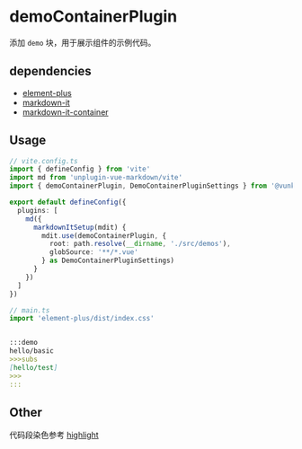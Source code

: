 # demoContainerPlugin

添加 `demo` 块，用于展示组件的示例代码。

## dependencies

+ [element-plus](http://npmjs.com/package/element-plus)
+ [markdown-it](http://npmjs.com/package/markdown-it)
+ [markdown-it-container](http://npmjs.com/package/markdown-it-container)


## Usage

```ts
// vite.config.ts
import { defineConfig } from 'vite'
import md from 'unplugin-vue-markdown/vite'
import { demoContainerPlugin, DemoContainerPluginSettings } from '@vunk/shared/markdown/plugins'

export default defineConfig({
  plugins: [
    md({
      markdownItSetup(mdit) {
        mdit.use(demoContainerPlugin, {
          root: path.resolve(__dirname, './src/demos'),
          globSource: '**/*.vue'
        } as DemoContainerPluginSettings)
      }
    })
  ]
})

// main.ts
import 'element-plus/dist/index.css'
```

```md

:::demo
hello/basic
>>>subs
[hello/test]
>>>
:::

```

## Other

代码段染色参考 [highlight](../../shiki/highlight/+Page.md#usage)

